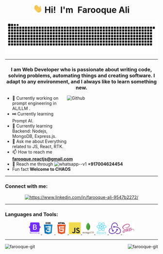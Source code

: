 <h1 align="center"><img src="https://raw.githubusercontent.com/parth-27/parth-27/master/Hi.gif" width="30px"> Hi! I'm Farooque Ali</h1>
</h2>

<p align="center">
<img width="600" src="https://github.com/farooque-Git/farooque-Git/blob/main/assets/github-snake.svg" />
</p>

<hr/>

<h3 align="center">I am Web Developer who is passionate about writing code, solving problems, automating things and creating software. I adapt to any environment, and I always like to learn something new.</h3>

<img width="300" height ="200" align="right" alt="Github" src="https://cdn.dribbble.com/users/1059583/screenshots/4171367/coding-freak.gif" />


- 🔭 Currently working on prompt engineering in AL/LLM .
- ⏭️ Currently learning Prompt AI.
- 🌱 Currently learning Backend: Nodejs, MongoDB, Express.js.
- 💬 Ask me about Everything related to JS, React, RTK.
- 📫 How to reach me **farooque.reactjs@gmail.com**
- 📱 Reach me through <img width="13" height="13" src="https://img.icons8.com/color/48/whatsapp--v1.png" alt="whatsapp--v1"/> **+917004624454**
- Fun fact **Welcome to CHAOS**
<hr/>
<h3 align="left">Connect with me:</h3>
<p align="center">
<a href="https://linkedin.com/in/https://www.linkedin.com/in/farooque-ali-9547b2272/" target="blank"><img align="center" src="https://raw.githubusercontent.com/rahuldkjain/github-profile-readme-generator/master/src/images/icons/Social/linked-in-alt.svg" alt="https://www.linkedin.com/in/farooque-ali-9547b2272/" height="30" width="40" /></a>
</p>
<hr/>

<h3 align="left">Languages and Tools:</h3>
<p align="center"> <a href="https://getbootstrap.com" target="_blank" rel="noreferrer"> <img src="https://raw.githubusercontent.com/devicons/devicon/master/icons/bootstrap/bootstrap-plain-wordmark.svg" alt="bootstrap" width="40" height="40"/> </a> <a href="https://www.w3schools.com/css/" target="_blank" rel="noreferrer"> <img src="https://raw.githubusercontent.com/devicons/devicon/master/icons/css3/css3-original-wordmark.svg" alt="css3" width="40" height="40"/> </a> <a href="https://www.w3.org/html/" target="_blank" rel="noreferrer"> <img src="https://raw.githubusercontent.com/devicons/devicon/master/icons/html5/html5-original-wordmark.svg" alt="html5" width="40" height="40"/> </a> <a href="https://developer.mozilla.org/en-US/docs/Web/JavaScript" target="_blank" rel="noreferrer"> <img src="https://raw.githubusercontent.com/devicons/devicon/master/icons/javascript/javascript-original.svg" alt="javascript" width="40" height="40"/> </a> <a href="https://www.mongodb.com/" target="_blank" rel="noreferrer"> <img src="https://raw.githubusercontent.com/devicons/devicon/master/icons/mongodb/mongodb-original-wordmark.svg" alt="mongodb" width="40" height="40"/> </a> <a href="https://reactjs.org/" target="_blank" rel="noreferrer"> <img src="https://raw.githubusercontent.com/devicons/devicon/master/icons/react/react-original-wordmark.svg" alt="react" width="40" height="40"/> </a> <a href="https://redux.js.org" target="_blank" rel="noreferrer"> <img src="https://raw.githubusercontent.com/devicons/devicon/master/icons/redux/redux-original.svg" alt="redux" width="40" height="40"/> </a> <a href="https://sass-lang.com" target="_blank" rel="noreferrer"> <img src="https://raw.githubusercontent.com/devicons/devicon/master/icons/sass/sass-original.svg" alt="sass" width="40" height="40"/> </a> </p>
<hr/>

<p><img align="left" src="https://github-readme-stats.vercel.app/api/top-langs?username=farooque-git&show_icons=true&locale=en&layout=compact" alt="farooque-git" /></p>

<p><img align="right" src="https://github-readme-streak-stats.herokuapp.com/?user=farooque-git&" alt="farooque-git" /></p>


